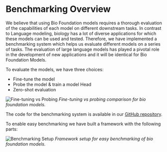 # Benchmarking Overview

We believe that using Bio Foundation models requires a thorough evaluation of the capabilities of each model on different downstream tasks. In contrast to Language modeling, biology has a lot of diverse applications for which these models can be used and tested. Therefore, we have implemented a benchmarking system which helps us evaluate different models on a series of tasks.
The evaluation of large language models has played a pivotal role in the development of new applications and it will be identical for Bio Foundation Models.

To evaluate the models, we have three choices:

- Fine-tune the model
- Probe the model & train a model Head
- Zero-shot evaluation

![Fine-tuning vs Probing](./assets/Fine-Tune_Probing.jpg)
*Fine-tuning vs probing comparison for bio foundation models.*

The code for the benchmarking system is available in our [GitHub repository](https://github.com/helicalAI/helical/tree/release/helical/benchmark).

To enable easy benchmarking we have built a framework with the following parts:

![Benchmarking Setup](./assets/Benchmarking.jpg)
*Framework setup for easy benchmarking of bio foundation models.*
